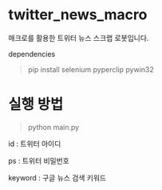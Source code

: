 # twitter_news_macro
매크로를 활용한 트위터 뉴스 스크랩 로봇입니다.

dependencies
> pip install selenium pyperclip pywin32

# 실행 방법
>python main.py <id> <ps> <keyword>

id : 트위터 아이디

ps : 트위터 비밀번호

keyword : 구글 뉴스 검색 키워드

